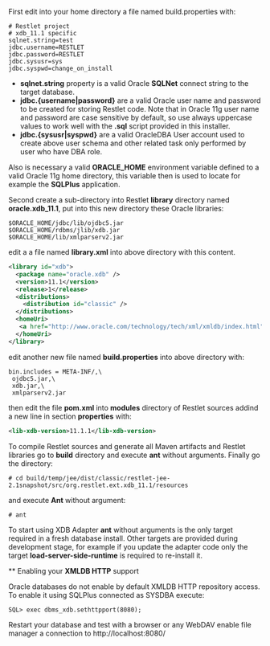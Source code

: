 First edit into your home directory a file named build.properties with:


```
# Restlet project
# xdb_11.1 specific
sqlnet.string=test
jdbc.username=RESTLET
jdbc.password=RESTLET
jdbc.sysusr=sys
jdbc.syspwd=change_on_install
```

 - __sqlnet.string__ property is a valid Oracle __SQLNet__ connect string to the target database.
 - __jdbc.{username|password}__ are a valid Oracle user name and password to be created for storing Restlet code. Note that in Oracle 11g user name and password are case sensitive by default, so use always uppercase values to work well with the __.sql__ script provided in this installer.
 - __jdbc.{sysusr|syspwd}__ are a valid OracleDBA User account used to create above user schema and other related task only performed by user who have DBA role.

Also is necessary a valid __ORACLE_HOME__ environment variable defined to a valid Oracle 11g home directory, this variable then is used to locate for example the __SQLPlus__ application.

Second create a sub-directory into Restlet __library__ directory named __oracle.xdb_11.1__, put into this new directory these Oracle libraries:


```
$ORACLE_HOME/jdbc/lib/ojdbc5.jar
$ORACLE_HOME/rdbms/jlib/xdb.jar
$ORACLE_HOME/lib/xmlparserv2.jar

```


edit a a file named __library.xml__ into above directory with this content.


```xml
<library id="xdb">
  <package name="oracle.xdb" />
  <version>11.1</version>
  <release>1</release>
  <distributions>
    <distribution id="classic" />
  </distributions>
  <homeUri>
   <a href="http://www.oracle.com/technology/tech/xml/xmldb/index.html">http://www.oracle.com/technology/tech/xml/xmldb/index.html</a>
  </homeUri>
</library>

```


edit another new file named __build.properties__ into above directory with:


```
bin.includes = META-INF/,\
 ojdbc5.jar,\
 xdb.jar,\
 xmlparserv2.jar

```

then edit the file __pom.xml__ into __modules__ directory of Restlet sources addind a new line in section __properties__ with:


```xml
<lib-xdb-version>11.1.1</lib-xdb-version>
```


To compile Restlet sources and generate all Maven artifacts and Restlet libraries go to __build__ directory and execute __ant__ without arguments.
Finally go the directory:


```
# cd build/temp/jee/dist/classic/restlet-jee-2.1snapshot/src/org.restlet.ext.xdb_11.1/resources

```

and execute __Ant__ without argument:

```
# ant

```


To start using XDB Adapter __ant__ without arguments is the only target required in a fresh database install. Other targets are provided during development stage, for example if you update the adapter code only the target __load-server-side-runtime__ is required to re-install it.


** Enabling your __XMLDB HTTP__ support


Oracle databases do not enable by default XMLDB HTTP repository access. To enable it using SQLPlus connected as SYSDBA execute:


```
SQL> exec dbms_xdb.sethttpport(8080);

```

Restart your database and test with a browser or any WebDAV enable file manager a connection to http://localhost:8080/
